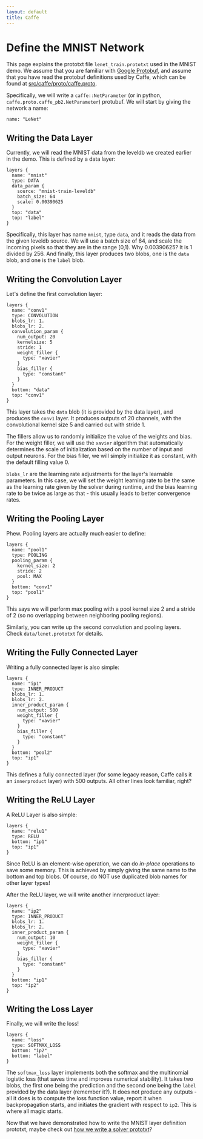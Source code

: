 ```yaml
---
layout: default
title: Caffe
---
```


Define the MNIST Network
=========================

This page explains the prototxt file `lenet_train.prototxt` used in the MNIST demo. We assume that you are familiar with [Google Protobuf](https://developers.google.com/protocol-buffers/docs/overview), and assume that you have read the protobuf definitions used by Caffe, which can be found at [src/caffe/proto/caffe.proto](https://github.com/Yangqing/caffe/blob/master/src/caffe/proto/caffe.proto).

Specifically, we will write a `caffe::NetParameter` (or in python, `caffe.proto.caffe_pb2.NetParameter`) protubuf. We will start by giving the network a name:

    name: "LeNet"

Writing the Data Layer
----------------------
Currently, we will read the MNIST data from the leveldb we created earlier in the demo. This is defined by a data layer:

    layers {
      name: "mnist"
      type: DATA
      data_param {
        source: "mnist-train-leveldb"
        batch_size: 64
        scale: 0.00390625
      }
      top: "data"
      top: "label"
    }

Specifically, this layer has name `mnist`, type `data`, and it reads the data from the given leveldb source. We will use a batch size of 64, and scale the incoming pixels so that they are in the range \[0,1\). Why 0.00390625? It is 1 divided by 256. And finally, this layer produces two blobs, one is the `data` blob, and one is the `label` blob.

Writing the Convolution Layer
--------------------------------------------
Let's define the first convolution layer:

    layers {
      name: "conv1"
      type: CONVOLUTION
      blobs_lr: 1.
      blobs_lr: 2.
      convolution_param {
        num_output: 20
        kernelsize: 5
        stride: 1
        weight_filler {
          type: "xavier"
        }
        bias_filler {
          type: "constant"
        }
      }
      bottom: "data"
      top: "conv1"
    }

This layer takes the `data` blob (it is provided by the data layer), and produces the `conv1` layer. It produces outputs of 20 channels, with the convolutional kernel size 5 and carried out with stride 1.

The fillers allow us to randomly initialize the value of the weights and bias. For the weight filler, we will use the `xavier` algorithm that automatically determines the scale of initialization based on the number of input and output neurons. For the bias filler, we will simply initialize it as constant, with the default filling value 0.

`blobs_lr` are the learning rate adjustments for the layer's learnable parameters. In this case, we will set the weight learning rate to be the same as the learning rate given by the solver during runtime, and the bias learning rate to be twice as large as that - this usually leads to better convergence rates.

Writing the Pooling Layer
-------------------------
Phew. Pooling layers are actually much easier to define:

    layers {
      name: "pool1"
      type: POOLING
      pooling_param {
        kernel_size: 2
        stride: 2
        pool: MAX
      }
      bottom: "conv1"
      top: "pool1"
    }

This says we will perform max pooling with a pool kernel size 2 and a stride of 2 (so no overlapping between neighboring pooling regions).

Similarly, you can write up the second convolution and pooling layers. Check `data/lenet.prototxt` for details.

Writing the Fully Connected Layer
----------------------------------
Writing a fully connected layer is also simple:

    layers {
      name: "ip1"
      type: INNER_PRODUCT
      blobs_lr: 1.
      blobs_lr: 2.
      inner_product_param {
        num_output: 500
        weight_filler {
          type: "xavier"
        }
        bias_filler {
          type: "constant"
        }
      }
      bottom: "pool2"
      top: "ip1"
    }

This defines a fully connected layer (for some legacy reason, Caffe calls it an `innerproduct` layer) with 500 outputs. All other lines look familiar, right?

Writing the ReLU Layer
----------------------
A ReLU Layer is also simple:

    layers {
      name: "relu1"
      type: RELU
      bottom: "ip1"
      top: "ip1"
    }

Since ReLU is an element-wise operation, we can do *in-place* operations to save some memory. This is achieved by simply giving the same name to the bottom and top blobs. Of course, do NOT use duplicated blob names for other layer types!

After the ReLU layer, we will write another innerproduct layer:

    layers {
      name: "ip2"
      type: INNER_PRODUCT
      blobs_lr: 1.
      blobs_lr: 2.
      inner_product_param {
        num_output: 10
        weight_filler {
          type: "xavier"
        }
        bias_filler {
          type: "constant"
        }
      }
      bottom: "ip1"
      top: "ip2"
    }

Writing the Loss Layer
-------------------------
Finally, we will write the loss!

    layers {
      name: "loss"
      type: SOFTMAX_LOSS
      bottom: "ip2"
      bottom: "label"
    }

The `softmax_loss` layer implements both the softmax and the multinomial logistic loss (that saves time and improves numerical stability). It takes two blobs, the first one being the prediction and the second one being the `label` provided by the data layer (remember it?). It does not produce any outputs - all it does is to compute the loss function value, report it when backpropagation starts, and initiates the gradient with respect to `ip2`. This is where all magic starts.

Now that we have demonstrated how to write the MNIST layer definition prototxt, maybe check out [how we write a solver prototxt](mnist_solver_prototxt.html)?
